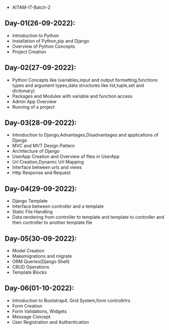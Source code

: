 - AITAM-IT-Batch-2

## Day-01(26-09-2022):
  - Introduction to Python
  - Installation of Python,pip and Django
  - Overview of Python Concepts
  - Project Creation

## Day-02(27-09-2022):
  - Python Concepts like (variables,input and output formatting,functions types and argument types,data structures like list,tuple,set and dictionary)
  - Packages and Modules with variable and function access
  - Admin App Overview
  - Running of a project

## Day-03(28-09-2022):
  - Introduction to Django,Advantages,Disadvantages and applications of Django
  - MVC and MVT Design Pattern
  - Architecture of Django
  - UserApp Creation and Overview of files in UserApp
  - Url Creation,Dynamic Url Mapping
  - Interface between urls and views
  - Http Response and Request

## Day-04(29-09-2022):
  - Django Template
  - Interface between controller and a template
  - Static File Handling
  - Data rendering from controller to template and template to controller and then controller to another template file
 
## Day-05(30-09-2022):
  - Model Creation
  - Makemigrations and migrate
  - ORM Queries(Django Shell)
  - CRUD Operations
  - Template Blocks

## Day-06(01-10-2022):
  - Introduction to Bootstrap4, Grid System,form controllrtrs
  - Form Creation
  - Form Validations, Widgets
  - Message Concept
  - User Registration and Authentication
